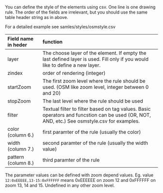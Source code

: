 You can define the style of the elements using csv. One line is one drawing rule. The order of the fields are irrelevant, but you should use the same table header string as in above.

For a detailed example see samles/styles/osmstyle.csv

| **Field name in heder** | function |
|:------------------------|:---------|
| layer                   | The choose layer of the element. If empty the last defined layer is used. Fill only if you would like to define a new layer. |
| zindex                  | order of rendering (integer) |
| startZoom               | The first zoom level where the rule should be used. (OSM like zoom level, integer between 0 and 20) |
| stopZoom                | The last level where the rule should be used |
| filter                  | Textual filter to filter based on tag values. Basic operators and funcstion can be used (OR, NOT, AND, etc.) See osmstyle.csv for examples. |
| color (column 6.)       | first paramter of the rule (usually the color)|
| width (column 7.)       | second paramter of the rule (usually the width value)|
| pattern (column 8.)     | third  paramter of the rule  |

The parameter values can be defined with zoom depend values.
Eg. value `12:0xEEEEE,13-15:0xFFFFFF` means 0xEEEEEE on zoom 12 and 0xFFFFFF on zoom 13, 14 and 15. Undefined in any other zoom level.